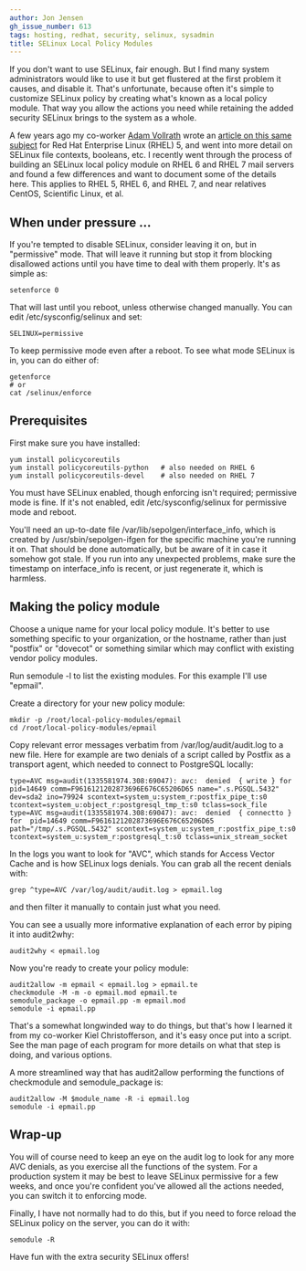 ```yaml
---
author: Jon Jensen
gh_issue_number: 613
tags: hosting, redhat, security, selinux, sysadmin
title: SELinux Local Policy Modules
---
```


If you don't want to use SELinux, fair enough. But I find many system administrators would like to use it but get flustered at the first problem it causes, and disable it. That's unfortunate, because often it's simple to customize SELinux policy by creating what's known as a local policy module. That way you allow the actions you need while retaining the added security SELinux brings to the system as a whole.

A few years ago my co-worker [Adam Vollrath](/team/adam_vollrath) wrote an [article on this same subject](http://blog.endpoint.com/2010/02/selinux-httpd-modwsgi-26-rhel-centos-5.html) for Red Hat Enterprise Linux (RHEL) 5, and went into more detail on SELinux file contexts, booleans, etc. I recently went through the process of building an SELinux local policy module on RHEL 6 and RHEL 7 mail servers and found a few differences and want to document some of the details here. This applies to RHEL 5, RHEL 6, and RHEL 7, and near relatives CentOS, Scientific Linux, et al.

## When under pressure …

If you're tempted to disable SELinux, consider leaving it on, but in "permissive" mode. That will leave it running but stop it from blocking disallowed actions until you have time to deal with them properly. It's as simple as:

```nohighlight
setenforce 0
```

That will last until you reboot, unless otherwise changed manually. You can edit /etc/sysconfig/selinux and set:

```nohighlight
SELINUX=permissive
```

To keep permissive mode even after a reboot. To see what mode SELinux is in, you can do either of:

```nohighlight
getenforce
# or
cat /selinux/enforce
```

## Prerequisites

First make sure you have installed:

```nohighlight
yum install policycoreutils
yum install policycoreutils-python   # also needed on RHEL 6
yum install policycoreutils-devel    # also needed on RHEL 7
```

You must have SELinux enabled, though enforcing isn't required; permissive mode is fine. If it's not enabled, edit /etc/sysconfig/selinux for permissive mode and reboot.

You'll need an up-to-date file /var/lib/sepolgen/interface_info, which is created by /usr/sbin/sepolgen-ifgen for the specific machine you're running it on. That should be done automatically, but be aware of it in case it somehow got stale. If you run into any unexpected problems, make sure the timestamp on interface_info is recent, or just regenerate it, which is harmless.

## Making the policy module

Choose a unique name for your local policy module. It's better to use something specific to your organization, or the hostname, rather than just "postfix" or "dovecot" or something similar which may conflict with existing vendor policy modules.

Run semodule -l to list the existing modules. For this example I'll use "epmail".

Create a directory for your new policy module:

```nohighlight
mkdir -p /root/local-policy-modules/epmail
cd /root/local-policy-modules/epmail
```

Copy relevant error messages verbatim from /var/log/audit/audit.log to a new file. Here for example are two denials of a script called by Postfix as a transport agent, which needed to connect to PostgreSQL locally:

```nohighlight
type=AVC msg=audit(1335581974.308:69047): avc:  denied  { write } for  pid=14649 comm=F9616121202873696E676C65206D65 name=".s.PGSQL.5432" dev=sda2 ino=79924 scontext=system_u:system_r:postfix_pipe_t:s0 tcontext=system_u:object_r:postgresql_tmp_t:s0 tclass=sock_file
type=AVC msg=audit(1335581974.308:69047): avc:  denied  { connectto } for  pid=14649 comm=F9616121202873696E676C65206D65 path="/tmp/.s.PGSQL.5432" scontext=system_u:system_r:postfix_pipe_t:s0 tcontext=system_u:system_r:postgresql_t:s0 tclass=unix_stream_socket
```

In the logs you want to look for "AVC", which stands for Access Vector Cache and is how SELinux logs denials. You can grab all the recent denials with:

```nohighlight
grep ^type=AVC /var/log/audit/audit.log > epmail.log
```

and then filter it manually to contain just what you need.

You can see a usually more informative explanation of each error by piping it into audit2why:

```nohighlight
audit2why < epmail.log
```

Now you're ready to create your policy module:

```nohighlight
audit2allow -m epmail < epmail.log > epmail.te
checkmodule -M -m -o epmail.mod epmail.te
semodule_package -o epmail.pp -m epmail.mod
semodule -i epmail.pp
```

That's a somewhat longwinded way to do things, but that's how I learned it from my co-worker Kiel Christofferson, and it's easy once put into a script. See the man page of each program for more details on what that step is doing, and various options.

A more streamlined way that has audit2allow performing the functions of checkmodule and semodule_package is:

```nohighlight
audit2allow -M $module_name -R -i epmail.log
semodule -i epmail.pp
```

## Wrap-up

You will of course need to keep an eye on the audit log to look for any more AVC denials, as you exercise all the functions of the system. For a production system it may be best to leave SELinux permissive for a few weeks, and once you're confident you've allowed all the actions needed, you can switch it to enforcing mode.

Finally, I have not normally had to do this, but if you need to force reload the SELinux policy on the server, you can do it with:

```nohighlight
semodule -R
```

Have fun with the extra security SELinux offers!
